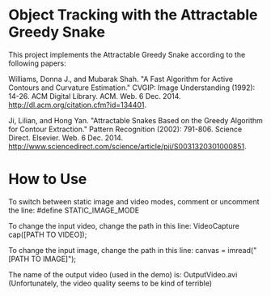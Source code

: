 Object Tracking with the Attractable Greedy Snake
=================================================
This project implements the Attractable Greedy Snake according to the following papers:

Williams, Donna J., and Mubarak Shah. "A Fast Algorithm for Active Contours and Curvature Estimation." CVGIP: Image Understanding (1992): 14-26. ACM Digital Library. ACM. Web. 6 Dec. 2014. <http://dl.acm.org/citation.cfm?id=134401>.

Ji, Lilian, and Hong Yan. "Attractable Snakes Based on the Greedy Algorithm for Contour Extraction." Pattern Recognition (2002): 791-806. Science Direct. Elsevier. Web. 6 Dec. 2014. <http://www.sciencedirect.com/science/article/pii/S0031320301000851>.

How to Use
==========
To switch between static image and video modes, comment or uncomment the line:
	#define STATIC_IMAGE_MODE 
	
To change the input video, change the path in this line:
	VideoCapture cap([PATH TO VIDEO]);

To change the input image, change the path in this line:
	canvas = imread("[PATH TO IMAGE]");

The name of the output video (used in the demo) is:
	OutputVideo.avi
	(Unfortunately, the video quality seems to be kind of terrible)

